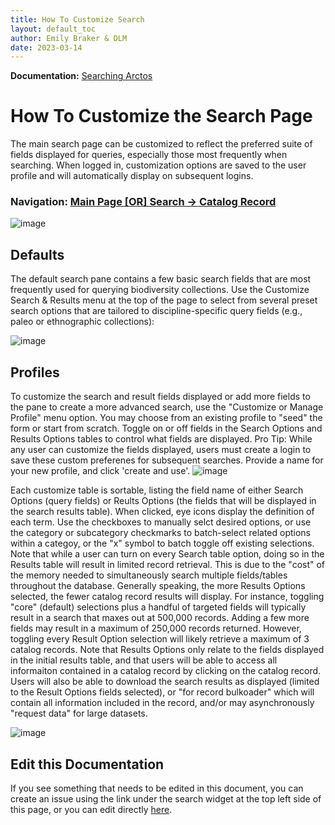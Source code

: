 ```yaml
---
title: How To Customize Search
layout: default_toc
author: Emily Braker & DLM
date: 2023-03-14
---
```


**Documentation:** [Searching Arctos](https://github.com/ArctosDB/documentation-wiki/edit/gh-pages/_how_to/How-to-Search-for-Specimens.markdown)

# How To Customize the Search Page

The main search page can be customized to reflect the preferred suite of fields displayed for queries, especially those most frequently when searching. When logged in, customization options are saved to the user profile and will automatically display on subsequent logins.

### Navigation: [Main Page [OR] Search -> Catalog Record](https://arctos.database.museum/search.cfm)

![image](https://github.com/ArctosDB/documentation-wiki/assets/11336485/1378e9a6-d0f0-4c59-90bf-7f9648e616cb)


## Defaults

The default search pane contains a few basic search fields that are most frequently used for querying biodiversity collections. Use the Customize Search & Results menu at the top of the page to select from several preset search options that are tailored to discipline-specific query fields (e.g., paleo or ethnographic collections):

![image](https://github.com/ArctosDB/documentation-wiki/assets/11336485/ad34e8bd-162d-4f19-bd38-8366899ed421)


## Profiles

To customize the search and result fields displayed or add more fields to the pane to create a more advanced search, use the "Customize or Manage Profile" menu option. You may choose from an existing profile to "seed" the form or start from scratch. Toggle on or off fields in the Search Options and Results Options tables to control what fields are displayed. Pro Tip: While any user can customize the fields displayed, users must create a login to save these custom preferenes for subsequent searches. Provide a name for your new profile, and click 'create and use'.
![image](https://github.com/ArctosDB/documentation-wiki/assets/11336485/64853aa2-6262-45d0-8e89-b088fe0c5346)

Each customize table is sortable, listing the field name of either Search Options (query fields) or Reults Options (the fields that will be displayed in the search results table). When clicked, eye icons display the definition of each term. Use the checkboxes to manually selct desired options, or use the category or subcategory checkmarks to batch-select related options within a categoy, or the "x" symbol to batch toggle off existing selections. Note that while a user can turn on every Search table option, doing so in the Results table will result in limited record retrieval. This is due to the "cost" of the memory needed to simultaneously search multiple fields/tables throughout the database. Generally speaking, the more Results Options selected, the fewer catalog record results will display. For instance, toggling "core" (default) selections plus a handful of targeted fields will typically result in a search that maxes out at 500,000 records. Adding a few more fields may result in a maximum of 250,000 records returned. However, toggling every Result Option selection will likely retrieve a maximum of 3 catalog records. Note that Results Options only relate to the fields displayed in the initial results table, and that users will be able to access all informaiton contained in a catalog record by clicking on the catalog record. Users will also be able to download the search results as displayed (limited to the Result Options fields selected), or "for record bulkoader" which will contain all information included in the record, and/or may asynchronously "request data" for large datasets.

![image](https://github.com/ArctosDB/documentation-wiki/assets/11336485/882cc1c9-785a-4fbc-848e-a62c50441f66)



## Edit this Documentation

If you see something that needs to be edited in this document, you can create an issue using the link under the search widget at the top left side of this page, or you can edit directly <a href="https://github.com/ArctosDB/documentation-wiki/edit/gh-pages/_how_to/How_To_Customize_Search.markdown" target="_blank">here</a>.
